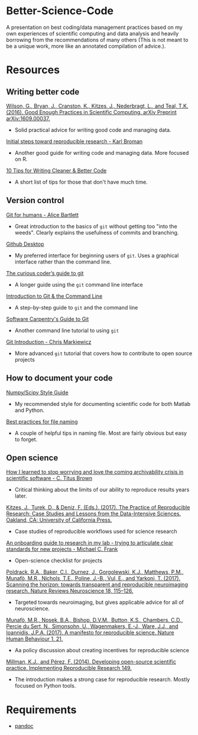 # Better-Science-Code
A presentation on best coding/data management practices based on my own experiences of scientific computing and data analysis and heavily borrowing from the recommendations of many others (This is not meant to be a unique work, more like an annotated compilation of advice.).

# Resources

## Writing better code

[Wilson, G., Bryan, J., Cranston, K., Kitzes, J., Nederbragt, L., and Teal, T.K. (2016). Good Enough Practices in Scientific Computing. arXiv Preprint arXiv:1609.00037.
](https://swcarpentry.github.io/good-enough-practices-in-scientific-computing/)
* Solid practical advice for writing good code and managing data.

[Initial steps toward reproducible research - Karl Broman ](http://kbroman.org/steps2rr/)
* Another good guide for writing code and managing data. More focused on R.

[10 Tips for Writing Cleaner & Better Code ](http://www.makeuseof.com/tag/10-tips-writing-cleaner-better-code/)
* A short list of tips for those that don't have much time.

## Version control

[Git for humans - Alice Bartlett](https://speakerdeck.com/alicebartlett/git-for-humans)
* Great introduction to the basics of `git` without getting too "into the weeds". Clearly explains the usefulness of commits and branching.

[Github Desktop](https://desktop.github.com/)
* My preferred interface for beginning users of `git`. Uses a graphical interface rather than the command line.

[The curious coder’s guide to git](https://matthew-brett.github.io/curious-git/index.html)
* A longer guide using the `git` command line interface

[Introduction to Git & the Command Line](https://sklise.com/2012/09/22/introduction-to-git/)
* A step-by-step guide to `git` and the command line

[Software Carpentry's Guide to Git](http://swcarpentry.github.io/git-novice/)
* Another command line tutorial to using `git`

[Git Introduction - Chris Markiewicz](https://github.com/bu-cnso/git-introduction)
* More advanced `git` tutorial that covers how to contribute to open source projects


## How to document your code

[Numpy/Scipy Style Guide](https://github.com/numpy/numpy/blob/master/doc/HOWTO_DOCUMENT.rst.txt)
* My recommended style for documenting scientific code for both Matlab and Python.

[Best practices for file naming](http://library.stanford.edu/research/data-management-services/data-best-practices/best-practices-file-naming)
* A couple of helpful tips in naming file. Most are fairly obvious but easy to forget.


## Open science

[How I learned to stop worrying and love the coming archivability crisis in scientific software - C. Titus Brown](http://ivory.idyll.org/blog/2017-pof-software-archivability.html)
* Critical thinking about the limits of our ability to reproduce results years later.

[Kitzes, J., Turek, D., & Deniz, F. (Eds.). (2017). The Practice of Reproducible Research: Case Studies and Lessons from the Data-Intensive Sciences. Oakland, CA: University of California Press.](https://www.practicereproducibleresearch.org/)
* Case studies of reproducible workflows used for science research

[An onboarding guide to research in my lab - trying to articulate clear standards for new projects - Michael C. Frank](http://babieslearninglanguage.blogspot.com/2017/01/onboarding.html)
* Open-science checklist for projects

[Poldrack, R.A., Baker, C.I., Durnez, J., Gorgolewski, K.J., Matthews, P.M., Munafò, M.R., Nichols, T.E., Poline, J.-B., Vul, E., and Yarkoni, T. (2017). Scanning the horizon: towards transparent and reproducible neuroimaging research. Nature Reviews Neuroscience 18, 115–126.](http://dx.doi.org/10.1038/nrn.2016.167)
* Targeted towards neuroimaging, but gives applicable advice for all of neuroscience.

[Munafò, M.R., Nosek, B.A., Bishop, D.V.M., Button, K.S., Chambers, C.D., Percie du Sert, N., Simonsohn, U., Wagenmakers, E.-J., Ware, J.J., and Ioannidis, J.P.A. (2017). A manifesto for reproducible science. Nature Human Behaviour 1, 21.
](http://dx.doi.org/10.1038/s41562-016-0021)
* Aa policy discussion about creating incentives for reproducible science

[Millman, K.J., and Pérez, F. (2014). Developing open-source scientific practice. Implementing Reproducible Research 149.
](https://osf.io/h9gsd/)
* The introduction makes a strong case for reproducible research. Mostly focused on Python tools.

# Requirements
* [pandoc](http://pandoc.org/)

